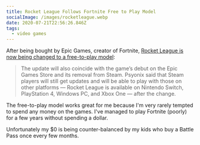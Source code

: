 ```yaml
---
title: Rocket League Follows Fortnite Free to Play Model
socialImage: /images/rocketleague.webp
date: 2020-07-21T22:56:26.846Z
tags:
  - video games
---
```

After being bought by Epic Games, creator of Fortnite, [Rocket League is now being changed to a free-to-play model](https://www.polygon.com/2020/7/21/21332924/rocket-league-free-to-play-leaving-steam-epic-game-store):

> The update will also coincide with the game’s debut on the Epic Games Store and its removal from Steam. Psyonix said that Steam players will still get updates and will be able to play with those on other platforms — Rocket League is available on Nintendo Switch, PlayStation 4, Windows PC, and Xbox One — after the change.

The free-to-play model works great for me because I'm very rarely tempted to spend any money on the games. I've managed to play Fortnite (poorly) for a few years without spending a dollar.

Unfortunately my $0 is being counter-balanced by my kids who buy a Battle Pass once every few months.
